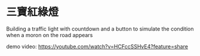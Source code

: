 # 三寶紅綠燈
Building a traffic light with countdown and a button to simulate the condition when a  moron on the road appears  
  
demo video: https://youtube.com/watch?v=HCFccSSHvE4?feature=share
